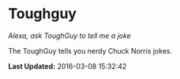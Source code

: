 # Toughguy
*Alexa, ask ToughGuy to tell me a joke*

The ToughGuy tells you nerdy Chuck Norris jokes.

**Last Updated:** 2016-03-08 15:32:42